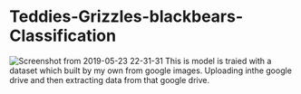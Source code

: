 # Teddies-Grizzles-blackbears-Classification
![Screenshot from 2019-05-23 22-31-31](https://user-images.githubusercontent.com/29728855/58272702-b4a3ee80-7dac-11e9-98b8-32c9e24d88c7.png)
This is model is traied with a dataset which built by my own from google images.
Uploading inthe google drive and then extracting data from that google drive.

